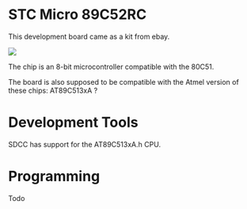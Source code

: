 # STC Micro 89C52RC

This development board came as a kit from ebay.

<img src="89c52rc.png">

The chip is an 8-bit microcontroller compatible with the 80C51.

The board is also supposed to be compatible with the Atmel version of these chips: AT89C513xA ?

# Development Tools

SDCC has support for the AT89C513xA.h CPU.

# Programming

Todo

